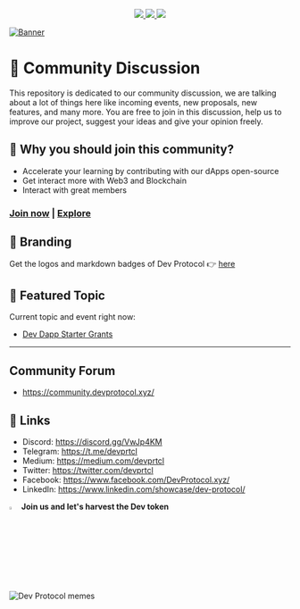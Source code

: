 <p align="center">
  <a href="https://twitter.com/devprtcl">
    <img src="https://img.shields.io/twitter/follow/devprtcl?label=Twitter&logo=twitter&style=for-the-badge&colorB=00ACEE" />
  </a>
  <a href="https://discord.gg/VwJp4KM">
    <img src="https://img.shields.io/discord/547215761341546497?logo=discord&style=for-the-badge&colorB=5865F2" />
  </a>
  <a href="https://www.youtube.com/channel/UCN7m74tFgJJnoGL4zk6aJ6g?sub_confirmation=1">
    <img src="https://img.shields.io/youtube/channel/subscribers/UCN7m74tFgJJnoGL4zk6aJ6g?style=for-the-badge&logo=youtube&label=YouTube&color=red" />
  </a>
</p>

[![Banner](https://user-images.githubusercontent.com/73097560/126608267-c422adf1-d201-4ef4-ad40-502dc69c4f6f.png)](https://devprotocol.xyz)

# 💬 Community Discussion

This repository is dedicated to our community discussion, we are talking about a lot of things here like incoming events, new proposals, new features, and many more. You are free to join in this discussion, help us to improve our project, suggest your ideas and give your opinion freely.

## 🤔 Why you should join this community?

- Accelerate your learning by contributing with our dApps open-source
- Get interact more with Web3 and Blockchain
- Interact with great members

### [Join now](https://github.com/dev-protocol/community/issues/new?assignees=&labels=github-invitation&template=invitation.yml&title=Please+invite+me+to+the+community) | [Explore](https://github.com/dev-protocol)

## 🎨 Branding

Get the logos and markdown badges of Dev Protocol 👉 [here](/branding/branding.md)

## 💝 Featured Topic

Current topic and event right now:

- [Dev Dapp Starter Grants](https://devprotocol.notion.site/Welcome-to-DEV-DAPP-STARTER-GRANTS-5cb95252f18540258111581ea54d8808)

---

## Community Forum

- <https://community.devprotocol.xyz/>

## 🔗 Links

- Discord: <https://discord.gg/VwJp4KM>
- Telegram: <https://t.me/devprtcl>
- Medium: <https://medium.com/devprtcl>
- Twitter: <https://twitter.com/devprtcl>
- Facebook: <https://www.facebook.com/DevProtocol.xyz/>
- LinkedIn: <https://www.linkedin.com/showcase/dev-protocol/>

<img src="https://user-images.githubusercontent.com/73097560/126609933-33c2d9a0-26db-44fe-b5a0-b3782585ae93.png" width="3.5%"> <strong>Join us and let's harvest the Dev token</strong>

![Dev Protocol memes](https://user-images.githubusercontent.com/73097560/126608708-bd6f2e1c-c176-45a9-9abf-1612e435c499.png)
